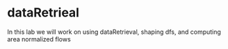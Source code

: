 # dataRetrieal
In this lab we will work on using dataRetrieval, shaping dfs, and computing area normalized flows
